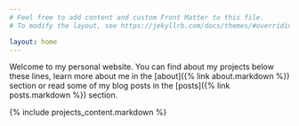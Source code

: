 ```yaml
---
# Feel free to add content and custom Front Matter to this file.
# To modify the layout, see https://jekyllrb.com/docs/themes/#overriding-theme-defaults

layout: home
---
```


Welcome to my personal website. You can find about my projects below these lines, learn more about me in the [about]({% link about.markdown %}) section or read some of my blog posts in the [posts]({% link posts.markdown %}) section.

{% include projects_content.markdown %}